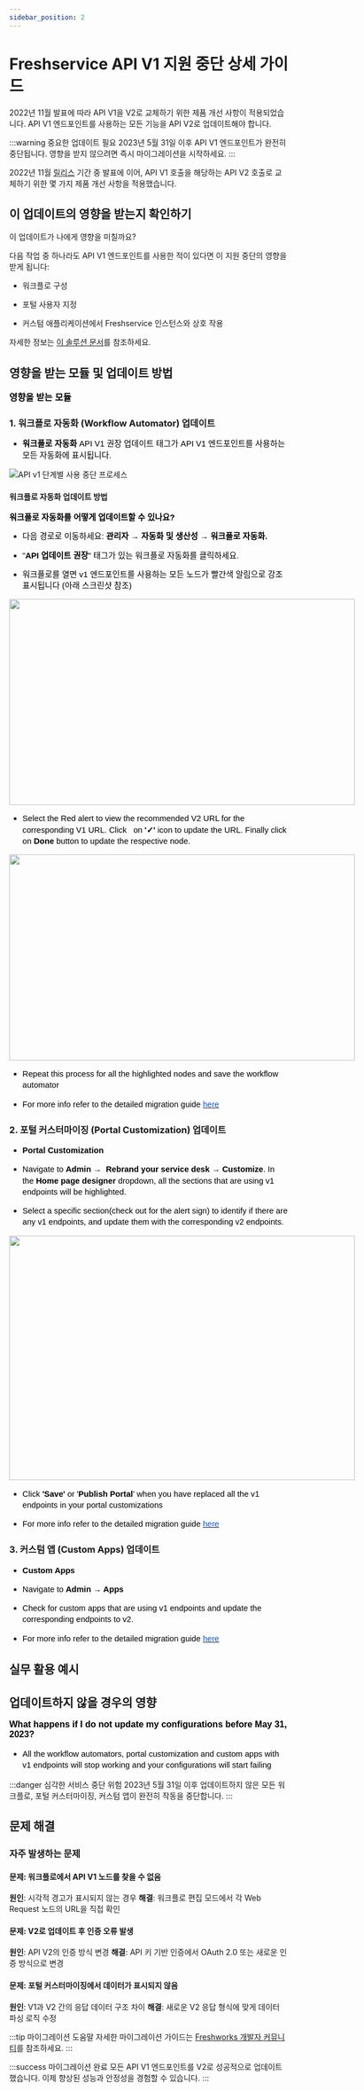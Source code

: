 ```yaml
---
sidebar_position: 2
---
```


# Freshservice API V1 지원 중단 상세 가이드

2022년 11월 발표에 따라 API V1을 V2로 교체하기 위한 제품 개선 사항이 적용되었습니다. API V1 엔드포인트를 사용하는 모든 기능을 API V2로 업데이트해야 합니다.

:::warning 중요한 업데이트 필요
2023년 5월 31일 이후 API V1 엔드포인트가 완전히 중단됩니다. 영향을 받지 않으려면 즉시 마이그레이션을 시작하세요.
:::

<p data-identifyelement="535" dir="ltr" style={{"lineHeight": "1.38", "marginBottom": "0pt"}}><span data-identifyelement="536" style={{"fontSize": "11pt", "fontFamily": "Arial", "color": "rgb(0, 0, 0)", "fontWeight": "400"}}>2022년 11월&nbsp;</span><a data-identifyelement="537" href="https://community.freshworks.com/product-updates/freshservice-release-notes-nov-2022-26812#Deprecation+of+password-based+authentication+for+API+v2"><span data-identifyelement="538" style={{"fontSize": "11pt", "fontFamily": "Arial", "color": "rgb(17, 85, 204)", "fontWeight": "400", "textDecorationSkipInk": "none"}}>릴리스</span></a><span data-identifyelement="539" style={{"fontSize": "11pt", "fontFamily": "Arial", "color": "rgb(0, 0, 0)", "fontWeight": "400"}}>&nbsp;기간 중 발표에 이어, API V1 호출을 해당하는 API V2 호출로 교체하기 위한 몇 가지 제품 개선 사항을 적용했습니다.&nbsp;</span></p>

## 이 업데이트의 영향을 받는지 확인하기

<p data-identifyelement="540" dir="ltr" style={{"lineHeight": "1.38", "marginBottom": "0pt"}}><span data-identifyelement="543" style={{"fontSize": "16px", "fontFamily": "Arial", "color": "rgb(0, 0, 0)", "fontWeight": "700"}}>이 업데이트가 나에게 영향을 미칠까요?</span></p>

<p data-identifyelement="547" dir="ltr" style={{"lineHeight": "1.44", "marginBottom": "0pt"}}><span data-identifyelement="548" style={{"fontSize": "11pt", "fontFamily": "Arial", "color": "rgb(0, 0, 0)", "fontWeight": "400"}}>다음 작업 중 하나라도 API V1 엔드포인트를 사용한 적이 있다면 이 지원 중단의 영향을 받게 됩니다:</span></p>

- <p data-identifyelement="551" dir="ltr" style={{"lineHeight": "1.92", "marginBottom": "0pt"}}><span data-identifyelement="552" style={{"fontSize": "11pt", "fontFamily": "Arial", "color": "rgb(0, 0, 0)", "fontWeight": "400"}}>워크플로 구성</span></p>
- <p data-identifyelement="554" dir="ltr" style={{"lineHeight": "1.92", "marginBottom": "0pt"}}><span data-identifyelement="555" style={{"fontSize": "11pt", "fontFamily": "Arial", "color": "rgb(0, 0, 0)", "fontWeight": "400"}}>포털 사용자 지정</span></p>
- <p data-identifyelement="557" dir="ltr" style={{"lineHeight": "1.92", "marginBottom": "0pt"}}><span data-identifyelement="558" dir="ltr" style={{"fontSize": "11pt", "fontFamily": "Arial", "color": "rgb(0, 0, 0)", "fontWeight": "400"}}>커스텀 애플리케이션에서 Freshservice 인스턴스와 상호 작용</span></p>

<p data-identifyelement="561" dir="ltr" style={{"lineHeight": "1.92", "marginBottom": "0pt"}}><span data-identifyelement="562" dir="ltr" style={{"fontSize": "11pt", "fontFamily": "Arial", "color": "rgb(0, 0, 0)", "fontWeight": "400"}}>자세한 정보는&nbsp;</span><a data-identifyelement="563" href="https://support.freshservice.com/en/support/solutions/articles/50000004220-introducing-upgraded-apis-for-freshservice"><span data-identifyelement="564" style={{"fontSize": "11pt", "fontFamily": "Arial", "color": "rgb(17, 85, 204)", "fontWeight": "400"}}>이 솔루션 문서</span></a><span data-identifyelement="565" style={{"fontSize": "11pt", "fontFamily": "Arial", "color": "rgb(0, 0, 0)", "fontWeight": "400"}}>를 참조하세요.&nbsp;</span></p>

## 영향을 받는 모듈 및 업데이트 방법

<p data-identifyelement="568" dir="ltr" style="font-size: 16px; font-family: Arial; color: rgb(0, 0, 0); font-weight: 700;">영향을 받는 모듈&nbsp;</p>

### 1. 워크플로 자동화 (Workflow Automator) 업데이트

- <p data-identifyelement="573" dir="ltr" style="line-height: 1.38; margin-bottom: 0pt;"><span data-identifyelement="574" dir="ltr" style="font-size: 11pt; font-family: Arial; color: rgb(0, 0, 0); font-weight: 700;">워크플로 자동화</span><span data-identifyelement="577" style="font-size: 11pt; font-family: Arial; color: rgb(0, 0, 0); font-weight: 400;"> API V1 권장 업데이트 태그가 API V1 엔드포인트를 사용하는 모든 자동화에 표시됩니다.&nbsp;</span></p>

![API v1 단계별 사용 중단 프로세스](https://s3.amazonaws.com/cdn.freshdesk.com/data/helpdesk/attachments/production/50007797722/original/lsrkc1FJgrzo4T8_oiKi-OsCEXv5Rtcq0A.png?1678253587)

#### 워크플로 자동화 업데이트 방법

<p data-identifyelement="586" dir="ltr" style="line-height: 1.38; margin-bottom: 0pt;"><span data-identifyelement="587" style="font-size: 11pt; font-family: Arial; color: rgb(0, 0, 0); font-weight: 700;">워크플로 자동화를 어떻게 업데이트할 수 있나요?</span></p>

- <p data-identifyelement="592" dir="ltr" style="line-height: 1.38; margin-bottom: 0pt;"><span data-identifyelement="593" style="font-size: 11pt; font-family: Arial; color: rgb(0, 0, 0); font-weight: 400;">다음 경로로 이동하세요:&nbsp;</span><span data-identifyelement="594" style="font-size: 11pt; font-family: Arial; color: rgb(0, 0, 0); font-weight: 700;">관리자 → 자동화 및 생산성 → 워크플로 자동화.</span></p>
- <p data-identifyelement="598" dir="ltr" style="line-height: 1.38; margin-bottom: 0pt;"><span data-identifyelement="599" style="font-size: 11pt; font-family: Arial; color: rgb(0, 0, 0); font-weight: 400;">"</span><span data-identifyelement="600" style="font-size: 11pt; font-family: Arial; color: rgb(0, 0, 0); font-weight: 700;">API 업데이트 권장</span><span data-identifyelement="601" style="font-size: 11pt; font-family: Arial; color: rgb(0, 0, 0); font-weight: 400;">" 태그가 있는 워크플로 자동화를 클릭하세요.</span></p>
- <p data-identifyelement="606" dir="ltr" style="line-height: 1.38; margin-bottom: 0pt;"><span data-identifyelement="607" style="font-size: 11pt; font-family: Arial; color: rgb(0, 0, 0); font-weight: 400;">워크플로를 열면 v1 엔드포인트를 사용하는 모든 노드가 빨간색 알림으로 강조 표시됩니다 (아래 스크린샷 참조)</span></p>

<p data-identifyelement="612" dir="ltr" style="line-height: 1.38; margin-bottom: 0pt;"><span data-identifyelement="613" style="font-size: 11pt; font-family: Arial; color: rgb(0, 0, 0); font-weight: 400;"><span data-identifyelement="614" style="border:none;display:inline-block;overflow:hidden;width:624px;height:372px;"><img src="https:/s3.amazonaws.com/cdn.freshdesk.com/data/helpdesk/attachments/production/50007797724/original/7zRGguXe0OdHqnAs8bSccF6HJL_SmHAZaQ.png?1678253588" width="624" height="372" class="fr-fic fr-dii" data-attachment="[object Object]" data-id="50007797724" data-identifyelement="615" /></span></span></p>

- <p data-identifyelement="620" dir="ltr" style="line-height: 1.38; margin-bottom: 0pt;"><span data-identifyelement="621" style="font-size: 11pt; font-family: Arial; color: rgb(0, 0, 0); font-weight: 400;">Select the Red alert to view the recommended V2 URL for the corresponding V1 URL. Click &nbsp; on&nbsp;</span><span data-identifyelement="622" style="font-size: 11pt; font-family: Arial; color: rgb(0, 0, 0); font-weight: 700;">'✓'&nbsp;</span><span data-identifyelement="623" style="font-size: 11pt; font-family: Arial; color: rgb(0, 0, 0); font-weight: 400;">icon to update the URL. Finally click on&nbsp;</span><span data-identifyelement="624" style="font-size: 11pt; font-family: Arial; color: rgb(0, 0, 0); font-weight: 700;">Done&nbsp;</span><span data-identifyelement="625" style="font-size: 11pt; font-family: Arial; color: rgb(0, 0, 0); font-weight: 400;">button to update the respective node.&nbsp;</span></p>

<p data-identifyelement="628" dir="ltr" style="line-height: 1.38; margin-bottom: 0pt;"><span data-identifyelement="629" style="font-size: 11pt; font-family: Arial; color: rgb(0, 0, 0); font-weight: 400;"><span data-identifyelement="630" style="border:none;display:inline-block;overflow:hidden;width:624px;height:372px;"><img src="https:/s3.amazonaws.com/cdn.freshdesk.com/data/helpdesk/attachments/production/50007797723/original/bPCqTlg9EhS3W434gl_gKeS-CcuDJXAkhA.png?1678253587" width="624" height="372" class="fr-fic fr-dii" data-attachment="[object Object]" data-id="50007797723" data-identifyelement="631" /></span></span></p>

- <p data-identifyelement="636" dir="ltr" style="line-height: 1.38; margin-bottom: 0pt;"><span data-identifyelement="637" style="font-size: 11pt; font-family: Arial; color: rgb(0, 0, 0); font-weight: 400;">Repeat this process for all the highlighted nodes and save the workflow automator</span></p>
- <p data-identifyelement="641" dir="ltr" style="line-height: 1.38; margin-bottom: 0pt;"><span data-identifyelement="642" style="font-size: 11pt; font-family: Arial; color: rgb(0, 0, 0); font-weight: 400;">For more info refer to the detailed migration guide&nbsp;</span><a data-identifyelement="643" href="https://community.freshworks.dev/t/migration-guide-for-freshservice-api-v1-to-freshservice-api-v2/5860"><span data-identifyelement="644" style="font-size: 11pt; font-family: Arial; color: rgb(17, 85, 204); font-weight: 400; text-decoration-skip-ink: none;">here</span></a></p>

### 2. 포털 커스터마이징 (Portal Customization) 업데이트

- <p data-identifyelement="649" dir="ltr" style="line-height: 1.38; margin-bottom: 0pt;"><span data-identifyelement="650" style="font-size: 11pt; font-family: Arial; color: rgb(0, 0, 0); font-weight: 700;">Portal Customization</span></p>

- <p data-identifyelement="655" dir="ltr" style="line-height: 1.38; margin-bottom: 0pt;"><span data-identifyelement="656" style="font-size: 11pt; font-family: Arial; color: rgb(0, 0, 0); font-weight: 400;">Navigate to&nbsp;</span><span data-identifyelement="657" style="font-size: 11pt; font-family: Arial; color: rgb(0, 0, 0); font-weight: 700;">Admin → &nbsp;Rebrand your service desk → Customize</span><span data-identifyelement="658" style="font-size: 11pt; font-family: Arial; color: rgb(0, 0, 0); font-weight: 400;">. In the&nbsp;</span><span data-identifyelement="659" style="font-size: 11pt; font-family: Arial; color: rgb(0, 0, 0); font-weight: 700;">Home page designer</span><span data-identifyelement="660" style="font-size: 11pt; font-family: Arial; color: rgb(0, 0, 0); font-weight: 400;">&nbsp;dropdown, all the sections that are using v1 endpoints will be highlighted.</span></p>
- <p data-identifyelement="664" dir="ltr" style="line-height: 1.38; margin-bottom: 0pt;"><span data-identifyelement="665" dir="ltr" style="font-size: 11pt; font-family: Arial; color: rgb(0, 0, 0); font-weight: 400;">Select a specific section(check out for the alert sign) to identify if there are any v1 endpoints, and update them with the corresponding v2 endpoints.&nbsp;</span></p>

<p data-identifyelement="667" style="font-size: 11pt; font-family: Arial; color: rgb(0, 0, 0); font-weight: 400;"><span data-identifyelement="669" style="border:none;display:inline-block;overflow:hidden;width:624px;height:441px;"><img src="https:/s3.amazonaws.com/cdn.freshdesk.com/data/helpdesk/attachments/production/50007797725/original/A7d5030gexgbWNJseExGulUZAtyiNUas6w.png?1678253588" width="624" height="441" class="fr-fic fr-dii" data-attachment="[object Object]" data-id="50007797725" data-identifyelement="670" /></span></p>

- <p data-identifyelement="675" dir="ltr" style="line-height: 1.38; margin-bottom: 0pt;"><span data-identifyelement="676" style="font-size: 11pt; font-family: Arial; color: rgb(0, 0, 0); font-weight: 400;">Click&nbsp;</span><span data-identifyelement="677" style="font-size: 11pt; font-family: Arial; color: rgb(0, 0, 0); font-weight: 700;">'Save'&nbsp;</span><span data-identifyelement="678" style="font-size: 11pt; font-family: Arial; color: rgb(0, 0, 0); font-weight: 400;">or '</span><span data-identifyelement="679" style="font-size: 11pt; font-family: Arial; color: rgb(0, 0, 0); font-weight: 700;">Publish Portal</span><span data-identifyelement="680" style="font-size: 11pt; font-family: Arial; color: rgb(0, 0, 0); font-weight: 400;">' when you have replaced all the v1 endpoints in your portal customizations</span></p>
- <p data-identifyelement="684" dir="ltr" style="line-height: 1.38; margin-bottom: 0pt;"><span data-identifyelement="685" style="font-size: 11pt; font-family: Arial; color: rgb(0, 0, 0); font-weight: 400;">For more info refer to the detailed migration guide&nbsp;</span><a data-identifyelement="686" href="https://community.freshworks.dev/t/migration-guide-for-freshservice-api-v1-to-freshservice-api-v2/5860"><span data-identifyelement="687" style="font-size: 11pt; font-family: Arial; color: rgb(17, 85, 204); font-weight: 400; text-decoration-skip-ink: none;">here</span></a></p>

### 3. 커스텀 앱 (Custom Apps) 업데이트

- <p data-identifyelement="692" dir="ltr" style="line-height: 1.38; margin-bottom: 0pt;"><span data-identifyelement="693" style="font-size: 11pt; font-family: Arial; color: rgb(0, 0, 0); font-weight: 700;">Custom Apps</span></p>

- <p data-identifyelement="698" dir="ltr" style="line-height: 1.38; margin-bottom: 0pt;"><span data-identifyelement="699" style="font-size: 11pt; font-family: Arial; color: rgb(0, 0, 0); font-weight: 400;">Navigate to&nbsp;</span><span data-identifyelement="700" style="font-size: 11pt; font-family: Arial; color: rgb(0, 0, 0); font-weight: 700;">Admin → Apps</span></p>
- <p data-identifyelement="704" dir="ltr" style="line-height: 1.38; margin-bottom: 0pt;"><span data-identifyelement="705" style="font-size: 11pt; font-family: Arial; color: rgb(0, 0, 0); font-weight: 400;">Check for custom apps that are using v1 endpoints and update the corresponding endpoints to v2.&nbsp;</span></p>
- <p data-identifyelement="709" dir="ltr" style="line-height: 1.38; margin-bottom: 0pt;"><span data-identifyelement="710" style="font-size: 11pt; font-family: Arial; color: rgb(0, 0, 0); font-weight: 400;">For more info refer to the detailed migration guide&nbsp;</span><a data-identifyelement="711" href="https://community.freshworks.dev/t/migration-guide-for-freshservice-api-v1-to-freshservice-api-v2/5860"><span data-identifyelement="712" style="font-size: 11pt; font-family: Arial; color: rgb(17, 85, 204); font-weight: 400; text-decoration-skip-ink: none;">here</span></a></p>

## 실무 활용 예시

## 업데이트하지 않을 경우의 영향

<p data-identifyelement="716" style="font-size: 16px; font-family: Arial; color: rgb(0, 0, 0); font-weight: 700;">What happens if I do not update my configurations before May 31, 2023?</p>

- <p data-identifyelement="722" dir="ltr" style="line-height: 1.38; margin-bottom: 0pt;"><span data-identifyelement="723" dir="ltr" style="font-size: 11pt; font-family: Arial; color: rgb(0, 0, 0); font-weight: 400;">All the workflow automators, portal customization and custom apps with v1 endpoints will stop working and your configurations will start failing</span></p>

:::danger 심각한 서비스 중단 위험
2023년 5월 31일 이후 업데이트하지 않은 모든 워크플로, 포털 커스터마이징, 커스텀 앱이 완전히 작동을 중단합니다.
:::

## 문제 해결

### 자주 발생하는 문제

#### 문제: 워크플로에서 API V1 노드를 찾을 수 없음
**원인**: 시각적 경고가 표시되지 않는 경우
**해결**: 워크플로 편집 모드에서 각 Web Request 노드의 URL을 직접 확인

#### 문제: V2로 업데이트 후 인증 오류 발생
**원인**: API V2의 인증 방식 변경
**해결**: API 키 기반 인증에서 OAuth 2.0 또는 새로운 인증 방식으로 변경

#### 문제: 포털 커스터마이징에서 데이터가 표시되지 않음
**원인**: V1과 V2 간의 응답 데이터 구조 차이
**해결**: 새로운 V2 응답 형식에 맞게 데이터 파싱 로직 수정

:::tip 마이그레이션 도움말
자세한 마이그레이션 가이드는 [Freshworks 개발자 커뮤니티](https://community.freshworks.dev/t/migration-guide-for-freshservice-api-v1-to-freshservice-api-v2/5860)를 참조하세요.
:::

:::success 마이그레이션 완료
모든 API V1 엔드포인트를 V2로 성공적으로 업데이트했습니다. 이제 향상된 성능과 안정성을 경험할 수 있습니다.
:::